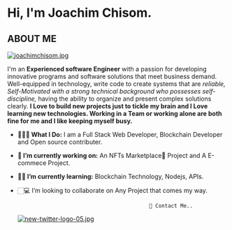    # Hi, I'm Joachim Chisom. 
 ## **ABOUT ME**
 [![joachimchisom.jpg](https://i.postimg.cc/SNS99Y5j/joachimchisom.jpg)](https://postimg.cc/WtytLzsP)
 
 
   I'm an **Experienced software Engineer** with a passion for developing innovative programs
   and software solutions that meet business demand. Well-equipped in technology, write
   code to create systems that are *reliable, Self-Motivated with a strong technical background
   who possesses self-discipline,* having the ability to organize and present complex solutions
   clearly.
   **I Love to build new projects just to tickle my brain and I Love learning new technologies.
   Working in a Team or working alone are both fine for me and I like keeping myself busy.**
      
- **👨🏻‍💻 What I Do:** I am a Full Stack Web Developer, Blockchain Developer and Open source contributer.
- **🔭 I’m currently working on:** An NFTs Marketplace🏦 Project and A E-commece Project.
- **👨‍🏫 I’m currently learning:** Blockchain Technology, Nodejs, APIs.
-  🏻‍💻 I’m looking to collaborate on Any Project that comes my way.

                                                 💬 Contact Me..
   [![new-twitter-logo-05.jpg](https://i.postimg.cc/Tw10JGYF/new-twitter-logo-05.jpg)](https://twitter.com/Joachim_Chisom)

                                                     

<!--
**Joachimchisom1/Joachimchisom1** is a ✨ _special_ ✨ repository because its `README.md` (this file) appears on your GitHub profile.

Here are some ideas to get you started:

- 🔭 I’m currently working on ...
- 🌱 I’m currently learning ...
- 👯 I’m looking to collaborate on ...
- 🤔 I’m looking for help with ...
- 💬 Ask me about ...
- 📫 How to reach me: ...
- 😄 Pronouns: ...
- ⚡ Fun fact: ...
-->
